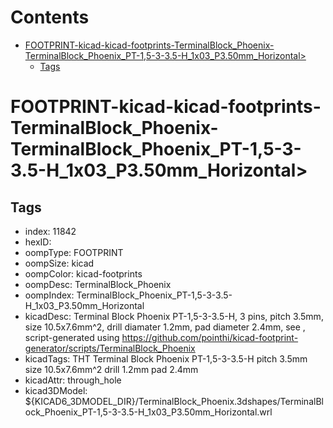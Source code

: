 



Contents
========

* [FOOTPRINT-kicad-kicad-footprints-TerminalBlock_Phoenix-TerminalBlock_Phoenix_PT-1,5-3-3.5-H_1x03_P3.50mm_Horizontal>](#footprint-kicad-kicad-footprints-terminalblock_phoenix-terminalblock_phoenix_pt-15-3-35-h_1x03_p350mm_horizontal)
	* [Tags](#tags)

# FOOTPRINT-kicad-kicad-footprints-TerminalBlock_Phoenix-TerminalBlock_Phoenix_PT-1,5-3-3.5-H_1x03_P3.50mm_Horizontal>

## Tags

- index: 11842
- hexID: 
- oompType: FOOTPRINT
- oompSize: kicad
- oompColor: kicad-footprints
- oompDesc: TerminalBlock_Phoenix
- oompIndex: TerminalBlock_Phoenix_PT-1,5-3-3.5-H_1x03_P3.50mm_Horizontal
- kicadDesc: Terminal Block Phoenix PT-1,5-3-3.5-H, 3 pins, pitch 3.5mm, size 10.5x7.6mm^2, drill diamater 1.2mm, pad diameter 2.4mm, see , script-generated using https://github.com/pointhi/kicad-footprint-generator/scripts/TerminalBlock_Phoenix
- kicadTags: THT Terminal Block Phoenix PT-1,5-3-3.5-H pitch 3.5mm size 10.5x7.6mm^2 drill 1.2mm pad 2.4mm
- kicadAttr: through_hole
- kicad3DModel: ${KICAD6_3DMODEL_DIR}/TerminalBlock_Phoenix.3dshapes/TerminalBlock_Phoenix_PT-1,5-3-3.5-H_1x03_P3.50mm_Horizontal.wrl
